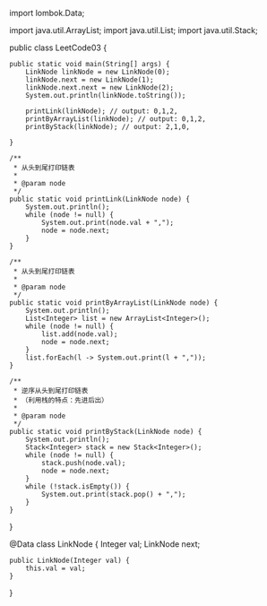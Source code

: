 import lombok.Data;

import java.util.ArrayList;
import java.util.List;
import java.util.Stack;

public class LeetCode03 {

    public static void main(String[] args) {
        LinkNode linkNode = new LinkNode(0);
        linkNode.next = new LinkNode(1);
        linkNode.next.next = new LinkNode(2);
        System.out.println(linkNode.toString());

        printLink(linkNode); // output: 0,1,2,
        printByArrayList(linkNode); // output: 0,1,2,
        printByStack(linkNode); // output: 2,1,0,

    }

    /**
     * 从头到尾打印链表
     *
     * @param node
     */
    public static void printLink(LinkNode node) {
        System.out.println();
        while (node != null) {
            System.out.print(node.val + ",");
            node = node.next;
        }
    }

    /**
     * 从头到尾打印链表
     *
     * @param node
     */
    public static void printByArrayList(LinkNode node) {
        System.out.println();
        List<Integer> list = new ArrayList<Integer>();
        while (node != null) {
            list.add(node.val);
            node = node.next;
        }
        list.forEach(l -> System.out.print(l + ","));
    }

    /**
     * 逆序从头到尾打印链表
     * （利用栈的特点：先进后出）
     *
     * @param node
     */
    public static void printByStack(LinkNode node) {
        System.out.println();
        Stack<Integer> stack = new Stack<Integer>();
        while (node != null) {
            stack.push(node.val);
            node = node.next;
        }
        while (!stack.isEmpty()) {
            System.out.print(stack.pop() + ",");
        }
    }
}

@Data
class LinkNode {
    Integer val;
    LinkNode next;

    public LinkNode(Integer val) {
        this.val = val;
    }
}
